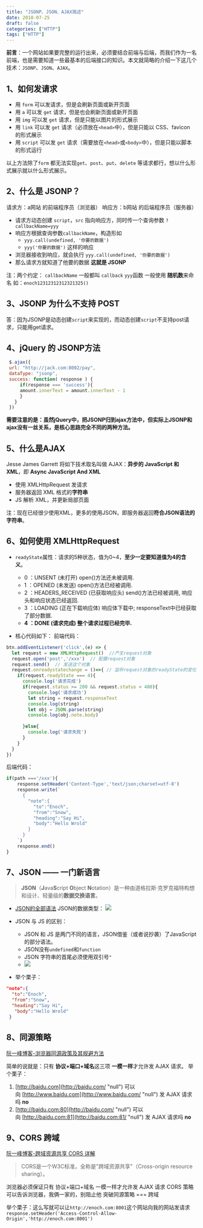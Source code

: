 ```yaml
---
title: "JSONP、JSON、AJAX简述"
date: 2018-07-25
draft: false
categories: ["HTTP"] 
tags: ["HTTP"]
---
```


**前言**：一个网站如果要完整的运行出来，必须要结合前端与后端，而我们作为一名前端，也是需要知道一些最基本的后端接口的知识。本文就简略的介绍一下这几个技术：`JSONP`、`JSON`、`AJAX`。

## 1、如何发请求

- 用 `form` 可以发请求，但是会刷新页面或新开页面
- 用 `a` 可以发 `get` 请求，但是也会刷新页面或新开页面
- 用 `img` 可以发 `get` 请求，但是只能以图片的形式展示
- 用 `link` 可以发 `get` 请求（必须放在`<head>`中），但是只能以 CSS、favicon 的形式展示
- 用 `script` 可以发 `get` 请求（需要放在`<head>`或`<body>`中），但是只能以脚本的形式运行

以上方法除了`form` 都无法实现`get`、`post`、`put`、`delete` 等请求都行，想以什么形式展示就以什么形式展示。

## 2、什么是 JSONP？

请求方：a网站 的前端程序员（浏览器）
响应方：b网站 的后端程序员（服务器）

- 请求方动态创建 `script`，`src` 指向响应方，同时传一个查询参数 `?callbackName=yyy`
- 响应方根据查询参数`callbackName`，构造形如
  - `yyy.call(undefined, '你要的数据')`
  - `yyy('你要的数据')`
这样的响应
- 浏览器接收到响应，就会执行 `yyy.call(undefined, '你要的数据')`
- 那么请求方就知道了他要的数据
**这就是 JSONP**

注：两个约定：
`callbackName` 一般都叫 `callback`
`yyy`函数 一般使用 **随机数**来命名 如：`enoch12312312312321325()`

## 3、JSONP 为什么不支持 POST

答：因为JSONP是动态创建`script`来实现的，而动态创建`script`不支持post请求，只能用get请求。

## 4、jQuery 的 JSONP方法
```js
 $.ajax({
 url: "http://jack.com:8002/pay",
 dataType: "jsonp",
 success: function( response ) {
     if(response === 'success'){
     amount.innerText = amount.innerText - 1
     }
   }
 })
```
**需要注意的是：虽然jQuery中，把JSONP归到ajax方法中，但实际上JSONP和ajax没有一丝关系，是核心思路完全不同的两种方法。**

## 5、什么是AJAX

Jesse James Garrett 将如下技术取名叫做 AJAX：**异步的 JavaScript 和 XML**，即 **Async JavaScript And XML**
- 使用 XMLHttpRequest 发请求
- 服务器返回 XML 格式的**字符串**
- JS 解析 XML，并更新局部页面

注：现在已经很少使用XML，更多的使用JSON，即服务器返回**符合JSON语法的字符串**。

## 6、如何使用 XMLHttpRequest

- `readyState`属性：请求的5种状态，值为0~4，**至少一定要知道值为4的含义**。
  - 0 ：UNSENT (未打开)	open()方法还未被调用.
  - 1 ：OPENED  (未发送)	 open()方法已经被调用.
  - 2 ：HEADERS_RECEIVED (已获取响应头)	send()方法已经被调用, 响应头和响应状态已经返回.
  - 3 ：LOADING (正在下载响应体)	响应体下载中; responseText中已经获取了部分数据.
  - **4 ：DONE (请求完成)	整个请求过程已经完毕.**

- 核心代码如下：
前端代码：
```js
btn.addEventListener('click',(e) => {
  let request = new XMLHttpRequest()  //产生request对象
  request.open('post','/xxx')  // 配置request对象
  request.send()  // 发送这个对象 
  request.onreadystatechange = ()=>{ // 监听request对象的readyState的变化
    if(request.readyState === 4){
      console.log('请求完成')
      if(request.status >= 200 && request.status < 400){
        console.log('请求成功')
        let string = request.responseText
        console.log(string)
        let obj = JSON.parse(string)
        console.log(obj.note.body)
        
      }else{
        console.log('请求失败')
      }
    }
  }
})
```
后端代码：
```js
if(path ==='/xxx'){
    response.setHeader('Content-Type','text/json;charset=utf-8')
    response.write(`
      {
        "note":{
          "to":"Enoch",
          "from":"Snow",
          "heading":"Say Hi",
          "body":"Hello Wrold"
        }
      }
    `)
    response.end()
}
```

## 7、JSON —— 一门新语言

> **JSON**（**J**ava**S**cript **O**bject **N**otation）是一种由道格拉斯·克罗克福特构想和设计、轻量级的**数据交换语言**。

- [JSON的全部语法](https://www.json.org/)
JSON的数据类型：
![](https://upload-images.jianshu.io/upload_images/11827773-f88be6b92bcf66c8.png?imageMogr2/auto-orient/strip%7CimageView2/2/w/1240)

- JSON 与 JS 的区别：
  - JSON 和 JS 是两门不同的语言，JSON借鉴（或者说抄袭）了JavaScript的部分语法。
  - JSON没有`undefined`和`function`
  - JSON 字符串的首尾必须使用双引号`"`
  - ![](https://upload-images.jianshu.io/upload_images/11827773-c0f637e2292766ba.png?imageMogr2/auto-orient/strip%7CimageView2/2/w/1240)

- 举个栗子：
```json
"note":{
  "to":"Enoch",
  "from":"Snow",
  "heading":"Say Hi",
   "body":"Hello Wrold"
 }

```

## 8、同源策略

[阮一峰博客-浏览器同源政策及其规避方法](http://www.ruanyifeng.com/blog/2016/04/same-origin-policy.html)

简单的说就是：只有 **协议+端口+域名**这三项 **一模一样**才允许发 AJAX 请求。
举个栗子：
1.  [http://baidu.com](http://baidu.com/ "null") 可以向 [http://www.baidu.com](http://www.baidu.com/ "null") 发 AJAX 请求吗 **no**
2.  [http://baidu.com:80](http://baidu.com/ "null") 可以向 [http://baidu.com:81](http://baidu.com:81/ "null") 发 AJAX 请求吗 **no**


## 9、CORS 跨域
[阮一峰博客-跨域资源共享 CORS 详解](http://www.ruanyifeng.com/blog/2016/04/cors.html)
> CORS是一个W3C标准，全称是"跨域资源共享"（Cross-origin resource sharing）。

浏览器必须保证只有 协议+端口+域名 一模一样才允许发 AJAX 请求
CORS 策略 可以告诉浏览器，我俩一家的，别阻止他
突破同源策略 === 跨域

举个栗子：这么写就可以让`http://enoch.com:8001`这个网站向我的网站发请求
`    response.setHeader('Access-Control-Allow-Origin','http://enoch.com:8001')
`




